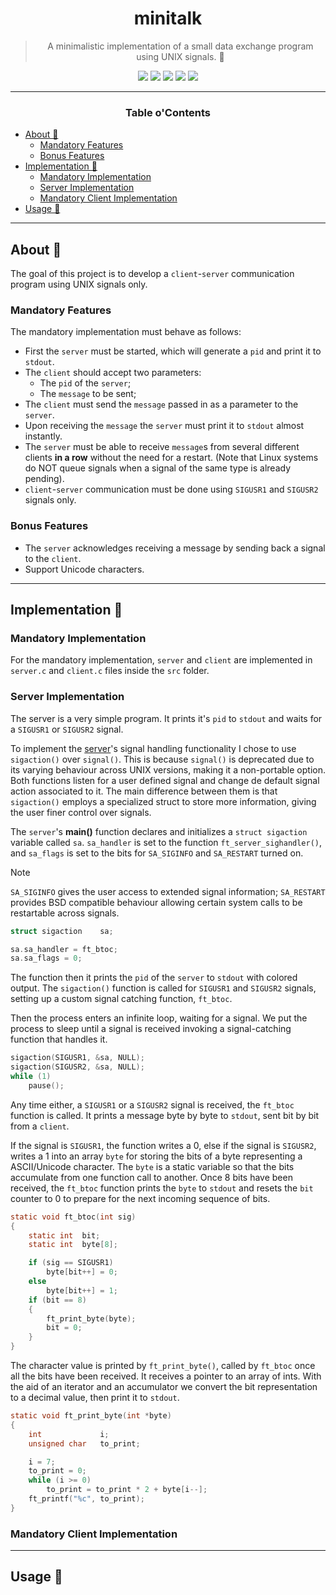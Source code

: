 <a name="readme-top"></a>
<div align="center">

# minitalk

> A minimalistic implementation of a small data exchange program using UNIX signals. 

<p>
    <img src="https://img.shields.io/badge/score-%20%2F%20100-success?style=for-the-badge" />
    <img src="https://img.shields.io/github/repo-size/PedroZappa/42_minitalk?style=for-the-badge&logo=github">
    <img src="https://img.shields.io/github/languages/count/PedroZappa/42_minitalk?style=for-the-badge&logo=" />
    <img src="https://img.shields.io/github/languages/top/PedroZappa/42_minitalk?style=for-the-badge" />
    <img src="https://img.shields.io/github/last-commit/PedroZappa/42_minitalk?style=for-the-badge" />
</p>

___

<h3>Table o'Contents</h3>

</div>

<!-- mtoc-start -->

* [About 📌](#about-)
  * [Mandatory Features](#mandatory-features)
  * [Bonus Features](#bonus-features)
* [Implementation 📜](#implementation-)
  * [Mandatory Implementation](#mandatory-implementation)
  * [Server Implementation](#server-implementation)
  * [Mandatory Client Implementation](#mandatory-client-implementation)
* [Usage 🏁](#usage-)

<!-- mtoc-end -->

<div align="left">

___

## About 📌

The goal of this project is to develop a `client`-`server` communication program using UNIX signals only.

### Mandatory Features

The mandatory implementation must behave as follows:

* First the `server` must be started, which will generate a `pid` and print it to `stdout`.
* The `client` should accept two parameters:
	* The `pid` of the `server`;
	* The `message` to be sent;
* The `client` must send the `message` passed in as a parameter to the `server`.
* Upon receiving the `message` the `server` must print it to `stdout` almost instantly.
* The `server` must be able to receive `message`s from several different clients **in a row** without the need for a restart. (Note that Linux systems do NOT queue signals when a signal of the same type is already pending).
* `client`-`server` communication must be done using `SIGUSR1` and `SIGUSR2` signals only.

### Bonus Features

* The `server` acknowledges receiving a message by sending back a signal to the `client`.
* Support Unicode characters.

___

## Implementation 📜

### Mandatory Implementation

For the mandatory implementation, `server` and `client` are implemented in `server.c` and `client.c` files inside the `src` folder.

### Server Implementation

The server is a very simple program. It prints it's `pid` to `stdout` and waits for a `SIGUSR1` or `SIGUSR2` signal.

To implement the [server](https://github.com/PedroZappa/42_minitalk/blob/main/src/server.c)'s signal handling functionality I chose to use `sigaction()` over `signal()`. This is because `signal()` is deprecated due to its varying behaviour across UNIX versions, making it a non-portable option. Both functions listen for a user defined signal and change de default signal action associated to it. The main difference between them is that `sigaction()` employs a specialized struct to store more information, giving the user finer control over signals.

The `server`'s **main()** function declares and initializes a `struct sigaction` variable called `sa`. `sa_handler` is set to the function `ft_server_sighandler()`, and `sa_flags` is set to the bits for `SA_SIGINFO` and `SA_RESTART` turned on.

> [!Note]
> `SA_SIGINFO` gives the user access to extended signal information;
> `SA_RESTART` provides BSD compatible behaviour allowing certain system calls to be restartable across signals.
```c
struct sigaction	sa;

sa.sa_handler = ft_btoc;
sa.sa_flags = 0;
```

The function then it prints the `pid` of the `server` to `stdout` with colored output.
The `sigaction()` function is called for `SIGUSR1` and `SIGUSR2` signals, setting up a custom signal catching function, `ft_btoc`.

Then the process enters an infinite loop, waiting for a signal. We put the process to sleep until a signal is received invoking a signal-catching function that handles it.
```c
sigaction(SIGUSR1, &sa, NULL);
sigaction(SIGUSR2, &sa, NULL);
while (1)
	pause();
```

Any time either, a `SIGUSR1` or a `SIGUSR2` signal is received, the `ft_btoc` function is called. It prints a message byte by byte to `stdout`, sent bit by bit from a `client`.

If the signal is `SIGUSR1`, the function writes a 0, else if the signal is `SIGUSR2`, writes a 1 into an array `byte` for storing the bits of a byte representing a ASCII/Unicode character. The `byte` is a static variable so that the bits accumulate from one function call to another. Once 8 bits have been received, the `ft_btoc` function prints the `byte` to `stdout` and resets the `bit` counter to 0 to prepare for the next incoming sequence of bits.
```c
static void	ft_btoc(int sig)
{
	static int	bit;
	static int	byte[8];

	if (sig == SIGUSR1)
		byte[bit++] = 0;
	else
		byte[bit++] = 1;
	if (bit == 8)
	{
		ft_print_byte(byte);
		bit = 0;
	}
}
```

The character value is printed by `ft_print_byte()`, called by `ft_btoc` once all the bits have been received. It receives a pointer to an array of ints. With the aid of an iterator and an accumulator we convert the bit representation to a decimal value, then print it to `stdout`.
```c
static void	ft_print_byte(int *byte)
{
	int				i;
	unsigned char	to_print;

	i = 7;
	to_print = 0;
	while (i >= 0)
		to_print = to_print * 2 + byte[i--];
	ft_printf("%c", to_print);
}
```

### Mandatory Client Implementation


___

## Usage 🏁

</div>
